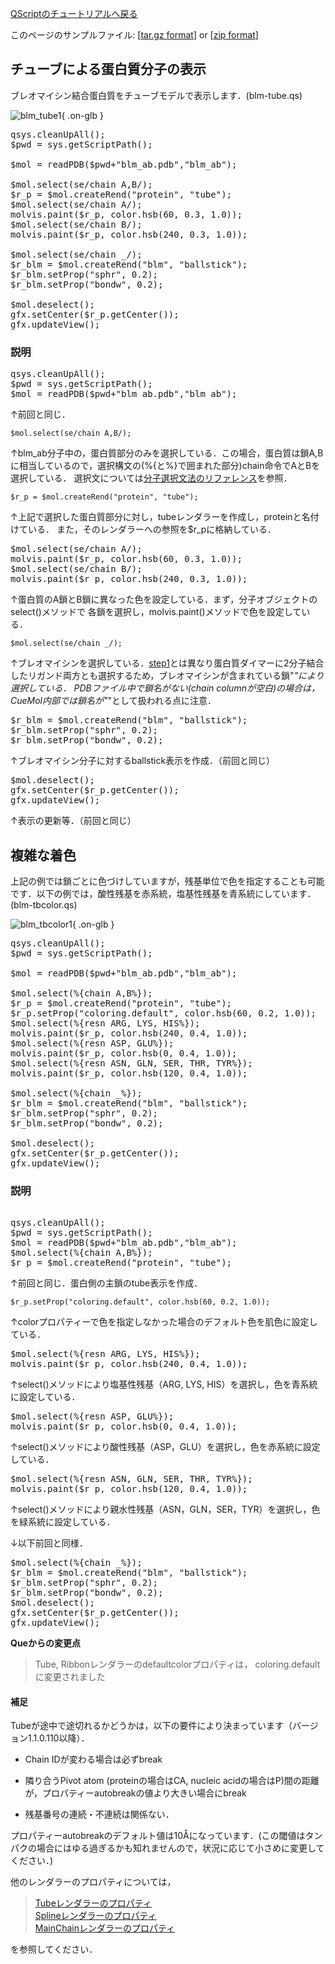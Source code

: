 [QScriptのチュートリアルへ戻る](../../../Documents/QScriptのチュートリアル/)



このページのサンプルファイル:
[[tar.gz format](http://prdownloads.sourceforge.net/cuemol/qscript-tutorial-2.tar.gz?download)] or
[[zip format](http://prdownloads.sourceforge.net/cuemol/qscript-tutorial-2.zip?download)]

## チューブによる蛋白質分子の表示

ブレオマイシン結合蛋白質をチューブモデルで表示します．(blm-tube.qs) 


![blm_tube1](../../../assets/images/Documents/QScriptのチュートリアル/Step2/blm_tube1.png){ .on-glb }

<pre>
qsys.cleanUpAll();
$pwd = sys.getScriptPath();

$mol = readPDB($pwd+"blm_ab.pdb","blm_ab");

$mol.select(se/chain A,B/);
$r_p = $mol.createRend("protein", "tube");
$mol.select(se/chain A/);
molvis.paint($r_p, color.hsb(60, 0.3, 1.0));
$mol.select(se/chain B/);
molvis.paint($r_p, color.hsb(240, 0.3, 1.0));

$mol.select(se/chain _/);
$r_blm = $mol.createRend("blm", "ballstick");
$r_blm.setProp("sphr", 0.2);
$r_blm.setProp("bondw", 0.2);

$mol.deselect();
gfx.setCenter($r_p.getCenter());
gfx.updateView();
</pre>

### 説明
<pre>
qsys.cleanUpAll();
$pwd = sys.getScriptPath();
$mol = readPDB($pwd+"blm_ab.pdb","blm_ab");
</pre>
↑前回と同じ．

```
$mol.select(se/chain A,B/);
```
↑blm_ab分子中の，蛋白質部分のみを選択している．この場合，蛋白質は鎖A,Bに相当しているので，選択構文の(%{と%}で囲まれた部分)chain命令でAとBを選択している．
選択文については[分子選択文法のリファレンス](../../../Documents/MolSelSyntax)を参照．

```
$r_p = $mol.createRend("protein", "tube");
```
↑上記で選択した蛋白質部分に対し，tubeレンダラーを作成し，proteinと名付けている． また，そのレンダラーへの参照を$r_pに格納している． 
<pre>
$mol.select(se/chain A/);
molvis.paint($r_p, color.hsb(60, 0.3, 1.0));
$mol.select(se/chain B/);
molvis.paint($r_p, color.hsb(240, 0.3, 1.0));
</pre>
↑蛋白質のA鎖とB鎖に異なった色を設定している．まず，分子オブジェクトのselect()メソッドで 各鎖を選択し，molvis.paint()メソッドで色を設定している． 

```
$mol.select(se/chain _/);
```
↑ブレオマイシンを選択している．[step1](../../../Documents/QScriptのチュートリアル/Step1)とは異なり蛋白質ダイマーに2分子結合したリガンド両方とも選択するため，ブレオマイシンが含まれている鎖"_"により選択している． PDBファイル中で鎖名がない(chain columnが空白)の場合は， CueMol内部では鎖名が"_"として扱われる点に注意．
<pre>
$r_blm = $mol.createRend("blm", "ballstick");
$r_blm.setProp("sphr", 0.2);
$r_blm.setProp("bondw", 0.2);
</pre>
↑ブレオマイシン分子に対するballstick表示を作成．（前回と同じ）
<pre>
$mol.deselect();
gfx.setCenter($r_p.getCenter());
gfx.updateView();
</pre>
↑表示の更新等．（前回と同じ）

## 複雑な着色
上記の例では鎖ごとに色づけしていますが，残基単位で色を指定することも可能です．以下の例では，酸性残基を赤系統，塩基性残基を青系統にしています．(blm-tbcolor.qs)


![blm_tbcolor1](../../../assets/images/Documents/QScriptのチュートリアル/Step2/blm_tbcolor1.png){ .on-glb }

<pre>
qsys.cleanUpAll();
$pwd = sys.getScriptPath();

$mol = readPDB($pwd+"blm_ab.pdb","blm_ab");

$mol.select(%{chain A,B%});
$r_p = $mol.createRend("protein", "tube");
$r_p.setProp("coloring.default", color.hsb(60, 0.2, 1.0));
$mol.select(%{resn ARG, LYS, HIS%});
molvis.paint($r_p, color.hsb(240, 0.4, 1.0));
$mol.select(%{resn ASP, GLU%});
molvis.paint($r_p, color.hsb(0, 0.4, 1.0));
$mol.select(%{resn ASN, GLN, SER, THR, TYR%});
molvis.paint($r_p, color.hsb(120, 0.4, 1.0));

$mol.select(%{chain _%});
$r_blm = $mol.createRend("blm", "ballstick");
$r_blm.setProp("sphr", 0.2);
$r_blm.setProp("bondw", 0.2);

$mol.deselect();
gfx.setCenter($r_p.getCenter());
gfx.updateView();
</pre>
### 説明
<pre>   
qsys.cleanUpAll();
$pwd = sys.getScriptPath();
$mol = readPDB($pwd+"blm_ab.pdb","blm_ab");
$mol.select(%{chain A,B%});
$r_p = $mol.createRend("protein", "tube");
</pre>
↑前回と同じ．蛋白側の主鎖のtube表示を作成．

```
$r_p.setProp("coloring.default", color.hsb(60, 0.2, 1.0));
```
↑colorプロパティーで色を指定しなかった場合のデフォルト色を肌色に設定している．

<pre>
$mol.select(%{resn ARG, LYS, HIS%});
molvis.paint($r_p, color.hsb(240, 0.4, 1.0));
</pre>
↑select()メソッドにより塩基性残基（ARG, LYS, HIS）を選択し，色を青系統に設定している． 
<pre>
$mol.select(%{resn ASP, GLU%});
molvis.paint($r_p, color.hsb(0, 0.4, 1.0));
</pre>
↑select()メソッドにより酸性残基（ASP，GLU）を選択し，色を赤系統に設定している． 
<pre>
$mol.select(%{resn ASN, GLN, SER, THR, TYR%});
molvis.paint($r_p, color.hsb(120, 0.4, 1.0));
</pre>
↑select()メソッドにより親水性残基（ASN，GLN，SER，TYR）を選択し，色を緑系統に設定している． 

↓以下前回と同様．
<pre>
$mol.select(%{chain _%});
$r_blm = $mol.createRend("blm", "ballstick");
$r_blm.setProp("sphr", 0.2);
$r_blm.setProp("bondw", 0.2);
$mol.deselect();
gfx.setCenter($r_p.getCenter());
gfx.updateView();
</pre>

**Queからの変更点**

>Tube, Ribbonレンダラーのdefaultcolorプロパティは， coloring.defaultに変更されました

#### 補足
Tubeが途中で途切れるかどうかは，以下の要件により決まっています（バージョン1.1.0.110以降）．

-  Chain IDが変わる場合は必ずbreak

-  隣り合うPivot atom (proteinの場合はCA, nucleic acidの場合はP)間の距離が，プロパティーautobreakの値より大きい場合にbreak

-  残基番号の連続・不連続は関係ない．

プロパティーautobreakのデフォルト値は10Åになっています．(この閾値はタンパクの場合にはゆる過ぎるかも知れませんので，状況に応じて小さめに変更してください．)

他のレンダラーのプロパティについては，

>[Tubeレンダラーのプロパティ](../../../Ref/molvis/TubeRenderer)<br />
[Splineレンダラーのプロパティ](../../../Ref/molvis/SplineRenderer)<br />
[MainChainレンダラーのプロパティ](../../../Ref/molstr/MainChainRenderer)

を参照してください．
